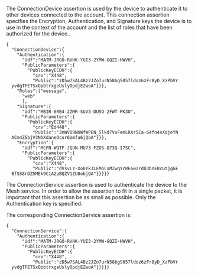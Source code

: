 
The ConnectionDevice assertion is used by the device to authenticate it to other 
devices connected to the account. This connection assertion specifies the
Encryption, Authentication, and Signature keys the device is to use in the context of
the account and the list of roles that have been authorized for the device..

~~~~
{
  "ConnectionDevice":{
    "Authentication":{
      "Udf":"MATM-JRGO-RVHK-YUI3-2YMW-GQZI-HWVH",
      "PublicParameters":{
        "PublicKeyECDH":{
          "crv":"X448",
          "Public":"zD5w7SAL4Bz2JZo7urN58bgS057ldoz6zFr8yD_XzPbVr
  yvdgTFETSxOpbtrxgeUslyOpdjEZwoA"}}},
    "Roles":["message",
      "web"
      ],
    "Signature":{
      "Udf":"MBIR-6RB4-2ZMR-SUV3-DU5O-2FWT-PK3O",
      "PublicParameters":{
        "PublicKeyECDH":{
          "crv":"Ed448",
          "Public":"JmWVO9NUWfWPEN_5lkd7VuFemLRXr5Ca-64fn4sXqjeYN
  ACm4ZSbjV3NbXdaneOcur6Umfa6jQoA"}}},
    "Encryption":{
      "Udf":"MCFN-WQTF-JQUN-MU73-FZOS-Q73Q-I7SC",
      "PublicParameters":{
        "PublicKeyECDH":{
          "crv":"X448",
          "Public":"dVsvLz-Xo0Yk3LEMoCxMZwqYrRE6w2rdD3bnE8cGtjgGE
  BfSS8rDZ5MEk9C1A2pBQZV1ZU8objQA"}}}}}
~~~~

The ConnectionService assertion is used to authenticate the device to the 
Mesh service. In order to allow the assertion to fit in a single packet, it
is important that this assertion be as small as possible. Only the 
Authentication key is specified.

The corresponding ConnectionService assertion is:

~~~~
{
  "ConnectionService":{
    "Authentication":{
      "Udf":"MATM-JRGO-RVHK-YUI3-2YMW-GQZI-HWVH",
      "PublicParameters":{
        "PublicKeyECDH":{
          "crv":"X448",
          "Public":"zD5w7SAL4Bz2JZo7urN58bgS057ldoz6zFr8yD_XzPbVr
  yvdgTFETSxOpbtrxgeUslyOpdjEZwoA"}}}}}
~~~~

